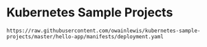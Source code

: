 # Kubernetes Sample Projects

```
https://raw.githubusercontent.com/owainlewis/kubernetes-sample-projects/master/hello-app/manifests/deployment.yaml
```

